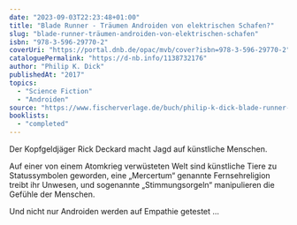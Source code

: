 ```yaml
---
date: "2023-09-03T22:23:48+01:00"
title: "Blade Runner - Träumen Androiden von elektrischen Schafen?"
slug: "blade-runner-träumen-androiden-von-elektrischen-schafen"
isbn: "978-3-596-29770-2"
coverUri: "https://portal.dnb.de/opac/mvb/cover?isbn=978-3-596-29770-2"
cataloguePermalink: "https://d-nb.info/1138732176"
author: "Philip K. Dick"
publishedAt: "2017"
topics:
  - "Science Fiction"
  - "Androiden"
source: "https://www.fischerverlage.de/buch/philip-k-dick-blade-runner-9783596297702"
booklists:
  - "completed"
---
```

Der Kopfgeldjäger Rick Deckard macht Jagd auf künstliche Menschen.

Auf einer von einem Atomkrieg verwüsteten Welt sind künstliche Tiere zu 
Statussymbolen geworden, eine „Mercertum“ genannte Fernsehreligion treibt ihr 
Unwesen, und sogenannte „Stimmungsorgeln“ manipulieren die Gefühle der Menschen.

Und nicht nur Androiden werden auf Empathie getestet ...